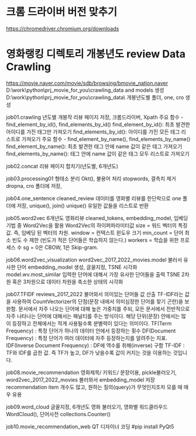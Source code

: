 # 크롬 드라이버 버전 맞추기
https://chromedriver.chromium.org/downloads
# 영화랭킹 디렉토리 개봉년도 review Data Crawling
https://movie.naver.com/movie/sdb/browsing/bmovie_nation.naver 
D:\work\python\prj_movie_for_you\crawling_data and models 생성
D:\work\python\prj_movie_for_you\crawling_data\ 개봉년도별 폴더, one, cro 생성

job01.crawling 년도별 개봉작 리뷰 페이지 저장, 크롬드라이버, Xpath
주요 함수 - find_element_by_id(), find_elements_by_id()
find_element_by_id(): 최초 발견한 아이디를 가진 태그만 가져오기
find_elements_by_id(): 아이디를 가진 모든 태그 리스트로 가져오기
주요 함수 - find_element_by_name(), find_elements_by_name()
find_element_by_name(): 최초 발견한 태그 안에 name 값이 같은 태그 가져오기
find_elements_by_name(): 태그 안에 name 값이 같은 태그 모두 리스트로 가져오기

job02.concat 리뷰 페이지 합치기(년도별, 6개년도)

job03.processing01 형태소 분리 Okt(), 불용어 처리 stopwords, 결측치 제거 dropna, cro 폴더에 저장, 

job04.one_sentence cleaned_review 데이터를 영화별 리뷰를 한단락으로 one 폴더에 저장, unique(), join()
unique() 유일한 값들을 리스트로 반환

job05.word2vec  6개년도 영화리뷰 cleaned_tokens, embedding_model, 임베딩 기법 중 Word2Vec을 활용
Word2Vec의 하이퍼파라미터값
size = 워드 벡터의 특징 값. 즉, 임베딩 된 벡터의 차원.
window = 컨텍스트 윈도우 크기
min_count = 단어 최소 빈도 수 제한 (빈도가 적은 단어들은 학습하지 않는다.)
workers = 학습을 위한 프로세스 수
sg = 0은 CBOW, 1은 Skip-gram.

job06.word2vec_visualization word2vec_2017_2022_movies.model 불러서 유사한 단어 embedding_model 생성, 글꼴지정, TSNE 시각화
model.wv.most_similar 입력한 단어에 대해서 가장 유사한 단어들을 출력
TSNE 2차원 혹은 3차원으로 데이터 차원을 축소한 상태의 시각화

job07.TFIDF reviews_2017_2022 불어와서 의미있는 단어들 값 산출
TF-IDF라는 값을 사용하여 CountVectorizer의 단점(문장 내에서 의미심장한 단어를 찾기 곤란)을 보완함.
문서에서 자주 나오는 단어에 대해 높은 가중치를 주되, 모든 문서에서 전반적으로 자주 나타나는 단어에 대해서는 패널티를 주는 방식이다.
해당 단위(문장) 안에서는 많이 등장하고 전체에서는 적게 사용될수록 분별력이 있다는 의미이다.
TF(Term Frequency) : 특정 단어가 하나의 데이터 안에서 등장하는 횟수
DF(Document Frequency) : 특정 단어가 여러 데이터에 자주 등장하는지를 알려주는 지표.
IDF(Inverse Document Frequency) : DF에 역수를 취해(inverse) 구함
TF-IDF : TF와 IDF를 곱한 값. 즉 TF가 높고, DF가 낮을수록 값이 커지는 것을 이용하는 것입니다.

job08.movie_recommendation 영화제목/ 키워드/ 문장이용, pickle불러오기,  word2vec_2017_2022_movies 불러와서 embedding_model 저장 
recommendation item 개수도 많고, 원하는 질의(query)가 무엇인지조차 모를 때 매우 유용

job09.word_cloud 글꼴지정, 6개년도 영화 불러오기, 영화별 워드클라우드 WordCloud(), 단어사전 collections.Counter()

job10.movie_recommendation_web QT 디자이너 코딩 #pip install PyQt5
